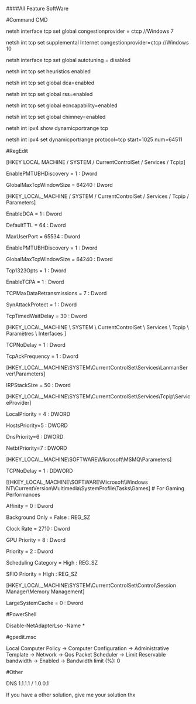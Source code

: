 ####All Feature SoftWare

#Command CMD

netsh interface tcp set global congestionprovider = ctcp //Windows 7 

netsh int tcp set supplemental Internet congestionprovider=ctcp //Windows 10

netsh interface tcp set global autotuning = disabled

netsh int tcp set heuristics enabled

netsh int tcp set global dca=enabled

netsh int tcp set global rss=enabled

netsh int tcp set global ecncapability=enabled

netsh int tcp set global chimney=enabled

netsh int ipv4 show dynamicportrange tcp

netsh int ipv4 set dynamicportrange protocol=tcp start=1025 num=64511 

#RegEdit

[HKEY LOCAL MACHINE / SYSTEM / CurrentControlSet / Services / Tcpip]

EnablePMTUBHDiscovery = 1 : Dword

GlobalMaxTcpWindowSize = 64240 : Dword

[HKEY_LOCAL_MACHINE / SYSTEM / CurrentControlSet / Services / Tcpip / Parameters]

EnableDCA = 1 : Dword

DefaultTTL = 64 : Dword

MaxUserPort = 65534 : Dword

EnablePMTUBHDiscovery  =  1 : Dword

GlobalMaxTcpWindowSize = 64240 : Dword

Tcp1323Opts = 1 : Dword

EnableTCPA = 1 : Dword

TCPMaxDataRetransmissions = 7 : Dword

SynAttackProtect = 1 : Dword

TcpTimedWaitDelay = 30 : Dword

[HKEY_LOCAL_MACHINE \ SYSTEM \ CurrentControlSet \ Services \ Tcpip \ Paramètres \ Interfaces ]

TCPNoDelay = 1 : Dword

TcpAckFrequency = 1 : Dword

[HKEY_LOCAL_MACHINE\SYSTEM\CurrentControlSet\Services\LanmanServer\Parameters]

IRPStackSize = 50 : Dword

[HKEY_LOCAL_MACHINE\SYSTEM\CurrentControlSet\Services\Tcpip\ServiceProvider]

LocalPriority = 4 : DWORD

HostsPriority=5 : DWORD

DnsPriority=6 : DWORD

NetbtPriority=7 : DWORD

[HKEY_LOCAL_MACHINE\SOFTWARE\Microsoft\MSMQ\Parameters]

TCPNoDelay = 1 : DDWORD

[[HKEY_LOCAL_MACHINE\SOFTWARE\Microsoft\Windows NT\CurrentVersion\Multimedia\SystemProfile\Tasks\Games] # For Gaming Performances

Affinity = 0 : Dword

Background Only = False : REG_SZ

Clock Rate = 2710 : Dword

GPU Priority = 8 : Dword

Priority = 2 : Dword

Scheduling Category = High : REG_SZ

SFIO Priority = High : REG_SZ

[HKEY_LOCAL_MACHINE\SYSTEM\CurrentControlSet\Control\Session Manager\Memory Management]

LargeSystemCache = 0 : Dword

#PowerShell

Disable-NetAdapterLso -Name *

#gpedit.msc

Local Computer Policy -> Computer Configuration -> Administrative Template -> Network -> Qos Packet Scheduler -> Limit Reservable bandwidth -> Enabled -> Bandwidth limit (%): 0

#Other

DNS 1.1.1.1 / 1.0.0.1


If you have a other solution, give me your solution thx
